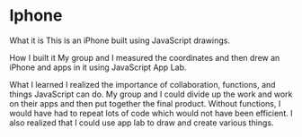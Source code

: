 # Iphone
What it is
This is an iPhone built using JavaScript drawings.

How I built it
My group and I measured the coordinates and then drew an iPhone and apps in it using JavaScript App Lab.

What I learned
I realized the importance of collaboration, functions, and things JavaScript can do. My group and I could divide up the work and work on their apps and then put together the final product. Without functions, I would have had to repeat lots of code which would not have been efficient. I also realized that I could use app lab to draw and create various things.
